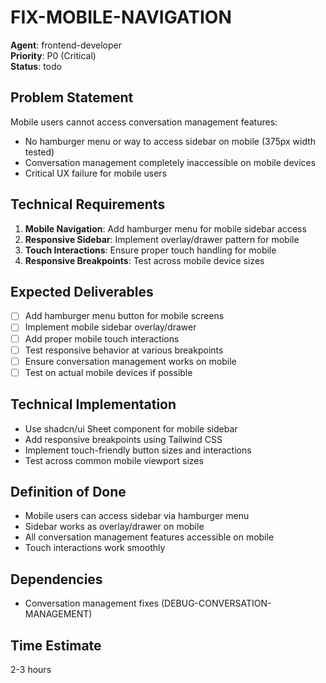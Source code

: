 # FIX-MOBILE-NAVIGATION

**Agent**: frontend-developer  
**Priority**: P0 (Critical)  
**Status**: todo

## Problem Statement
Mobile users cannot access conversation management features:
- No hamburger menu or way to access sidebar on mobile (375px width tested)
- Conversation management completely inaccessible on mobile devices
- Critical UX failure for mobile users

## Technical Requirements
1. **Mobile Navigation**: Add hamburger menu for mobile sidebar access
2. **Responsive Sidebar**: Implement overlay/drawer pattern for mobile
3. **Touch Interactions**: Ensure proper touch handling for mobile
4. **Responsive Breakpoints**: Test across mobile device sizes

## Expected Deliverables
- [ ] Add hamburger menu button for mobile screens
- [ ] Implement mobile sidebar overlay/drawer
- [ ] Add proper mobile touch interactions
- [ ] Test responsive behavior at various breakpoints
- [ ] Ensure conversation management works on mobile
- [ ] Test on actual mobile devices if possible

## Technical Implementation
- Use shadcn/ui Sheet component for mobile sidebar
- Add responsive breakpoints using Tailwind CSS
- Implement touch-friendly button sizes and interactions
- Test across common mobile viewport sizes

## Definition of Done
- Mobile users can access sidebar via hamburger menu
- Sidebar works as overlay/drawer on mobile
- All conversation management features accessible on mobile
- Touch interactions work smoothly

## Dependencies
- Conversation management fixes (DEBUG-CONVERSATION-MANAGEMENT)

## Time Estimate
2-3 hours